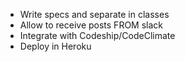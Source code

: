 * Write specs and separate in classes
* Allow to receive posts FROM slack
* Integrate with Codeship/CodeClimate
* Deploy in Heroku
